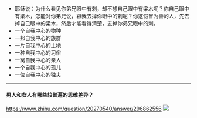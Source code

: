 - 耶稣说：为什么看见你弟兄眼中有刺，却不想自己眼中有梁木呢？你自己眼中有梁木，怎能对你弟兄说，容我去掉你眼中的刺呢？你这假冒为善的人，先去掉自己眼中的梁木，然后才能看得清楚，去掉你弟兄眼中的刺。
- 一个自我中心的物种
- 一邦自我中心的族群
- 一片自我中心的土地
- 一种自我中心的习俗
- 一窝自我中心的亲人
- 一个自我中心的孤儿
- 一位自我中心的独夫
---
#### 男人和女人有哪些较普遍的思维差异？
https://www.zhihu.com/question/20270540/answer/296862556
![](https://pic2.zhimg.com/80/v2-a7407765693103436f9aad4a14c46f43_hd.jpg)